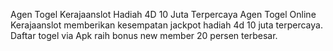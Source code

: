 Agen Togel Kerajaanslot Hadiah 4D 10 Juta Terpercaya
Agen Togel Online Kerajaanslot memberikan kesempatan jackpot hadiah 4d 10 juta terpercaya. Daftar togel via Apk raih bonus new member 20 persen terbesar.
